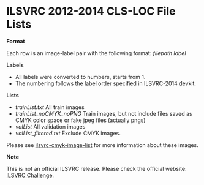 # ILSVRC 2012-2014 CLS-LOC File Lists

**Format**

Each row is an image-label pair with the following format:
*filepath label*

**Labels**

- All labels were converted to numbers, starts from 1.
- The numbering follows the label order specified in ILSVRC-2014 devkit.

**Lists**

- *trainList.txt* All train images
- *trainList_noCMYK_noPNG* Train images, but not include files saved as CMYK color space or fake jpeg files (actually pngs)
- *valList* All validation images
- *valList_filtered.txt* Exclude CMYK images.


Please see [ilsvrc-cmyk-image-list](https://github.com/cytsai/ilsvrc-cmyk-image-list) for more information about these images.

**Note**

This is not an official ILSVRC release. Please check the official website: [ILSVRC Challenge](http://www.image-net.org/challenges/LSVRC/).
